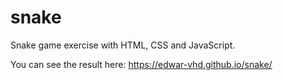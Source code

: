# snake
Snake game exercise with HTML, CSS and JavaScript.

You can see the result here: https://edwar-vhd.github.io/snake/